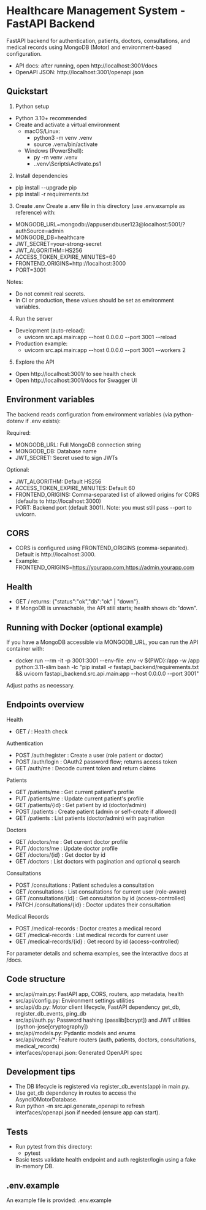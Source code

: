 # Healthcare Management System - FastAPI Backend

FastAPI backend for authentication, patients, doctors, consultations, and medical records using MongoDB (Motor) and environment-based configuration.

- API docs: after running, open http://localhost:3001/docs
- OpenAPI JSON: http://localhost:3001/openapi.json

## Quickstart

1) Python setup
- Python 3.10+ recommended
- Create and activate a virtual environment
  - macOS/Linux:
    - python3 -m venv .venv
    - source .venv/bin/activate
  - Windows (PowerShell):
    - py -m venv .venv
    - .\.venv\Scripts\Activate.ps1

2) Install dependencies
- pip install --upgrade pip
- pip install -r requirements.txt

3) Create .env
Create a .env file in this directory (use .env.example as reference) with:
- MONGODB_URL=mongodb://appuser:dbuser123@localhost:5001/?authSource=admin
- MONGODB_DB=healthcare
- JWT_SECRET=your-strong-secret
- JWT_ALGORITHM=HS256
- ACCESS_TOKEN_EXPIRE_MINUTES=60
- FRONTEND_ORIGINS=http://localhost:3000
- PORT=3001

Notes:
- Do not commit real secrets.
- In CI or production, these values should be set as environment variables.

4) Run the server
- Development (auto-reload):
  - uvicorn src.api.main:app --host 0.0.0.0 --port 3001 --reload
- Production example:
  - uvicorn src.api.main:app --host 0.0.0.0 --port 3001 --workers 2

5) Explore the API
- Open http://localhost:3001/ to see health check
- Open http://localhost:3001/docs for Swagger UI

## Environment variables

The backend reads configuration from environment variables (via python-dotenv if .env exists):

Required:
- MONGODB_URL: Full MongoDB connection string
- MONGODB_DB: Database name
- JWT_SECRET: Secret used to sign JWTs

Optional:
- JWT_ALGORITHM: Default HS256
- ACCESS_TOKEN_EXPIRE_MINUTES: Default 60
- FRONTEND_ORIGINS: Comma-separated list of allowed origins for CORS (defaults to http://localhost:3000)
- PORT: Backend port (default 3001). Note: you must still pass --port to uvicorn.

## CORS

- CORS is configured using FRONTEND_ORIGINS (comma-separated). Default is http://localhost:3000.
- Example: FRONTEND_ORIGINS=https://yourapp.com,https://admin.yourapp.com

## Health

- GET / returns: {"status":"ok","db":"ok" | "down"}.
- If MongoDB is unreachable, the API still starts; health shows db:"down".

## Running with Docker (optional example)

If you have a MongoDB accessible via MONGODB_URL, you can run the API container with:
- docker run --rm -it -p 3001:3001 --env-file .env -v ${PWD}:/app -w /app python:3.11-slim bash -lc "pip install -r fastapi_backend/requirements.txt && uvicorn fastapi_backend.src.api.main:app --host 0.0.0.0 --port 3001"

Adjust paths as necessary.

## Endpoints overview

Health
- GET / : Health check

Authentication
- POST /auth/register : Create a user (role patient or doctor)
- POST /auth/login : OAuth2 password flow; returns access token
- GET /auth/me : Decode current token and return claims

Patients
- GET /patients/me : Get current patient's profile
- PUT /patients/me : Update current patient's profile
- GET /patients/{id} : Get patient by id (doctor/admin)
- POST /patients : Create patient (admin or self-create if allowed)
- GET /patients : List patients (doctor/admin) with pagination

Doctors
- GET /doctors/me : Get current doctor profile
- PUT /doctors/me : Update doctor profile
- GET /doctors/{id} : Get doctor by id
- GET /doctors : List doctors with pagination and optional q search

Consultations
- POST /consultations : Patient schedules a consultation
- GET /consultations : List consultations for current user (role-aware)
- GET /consultations/{id} : Get consultation by id (access-controlled)
- PATCH /consultations/{id} : Doctor updates their consultation

Medical Records
- POST /medical-records : Doctor creates a medical record
- GET /medical-records : List medical records for current user
- GET /medical-records/{id} : Get record by id (access-controlled)

For parameter details and schema examples, see the interactive docs at /docs.

## Code structure

- src/api/main.py: FastAPI app, CORS, routers, app metadata, health
- src/api/config.py: Environment settings utilities
- src/api/db.py: Motor client lifecycle, FastAPI dependency get_db, register_db_events, ping_db
- src/api/auth.py: Password hashing (passlib[bcrypt]) and JWT utilities (python-jose[cryptography])
- src/api/models.py: Pydantic models and enums
- src/api/routes/*: Feature routers (auth, patients, doctors, consultations, medical_records)
- interfaces/openapi.json: Generated OpenAPI spec

## Development tips

- The DB lifecycle is registered via register_db_events(app) in main.py.
- Use get_db dependency in routes to access the AsyncIOMotorDatabase.
- Run python -m src.api.generate_openapi to refresh interfaces/openapi.json if needed (ensure app can start).

## Tests

- Run pytest from this directory:
  - pytest
- Basic tests validate health endpoint and auth register/login using a fake in-memory DB.

## .env.example

An example file is provided: .env.example
